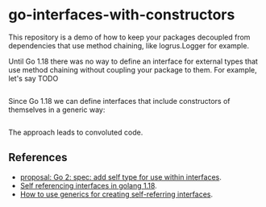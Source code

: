 # go-interfaces-with-constructors

This repository is a demo of how to keep your packages decoupled from dependencies that use method chaining,
like logrus.Logger for example.

Until Go 1.18 there was no way to define an interface
for external types that use method chaining without coupling your package to them.
For example, let's say TODO

```

```

Since Go 1.18 we can define interfaces that include constructors of themselves in a generic way:

```

```

The approach leads to convoluted code.

## References

- [proposal: Go 2: spec: add self type for use within interfaces](https://github.com/golang/go/issues/28254).
- [Self referencing interfaces in golang 1.18](https://medium.com/@mier85/self-referencing-interfaces-in-golang-1-18-bcd6b5701992).
- [How to use generics for creating self-referring interfaces](https://appliedgo.com/blog/generic-interface-functions).
